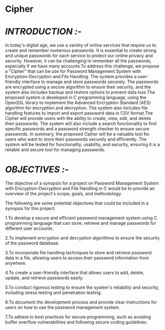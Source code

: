 # Cipher

# *INTRODUCTION :-* 

In today's digital age, we use a variety of online services that require us to create and remember numerous passwords. It is essential to create strong and unique passwords for each service to protect our online privacy and security. However, it can be challenging to remember all the passwords, especially if we have many accounts.To address this challenge, we propose a "Cipher" that can be use for Password Management System with Encryption-Decryption and File Handling. The system provides a user-friendly interface to manage and store passwords securely. The passwords are encrypted using a secure algorithm to ensure their security, and the system also includes backup and restore options to prevent data loss.The proposed system is developed in C programming language, using the OpenSSL library to implement the Advanced Encryption Standard (AES) algorithm for encryption and decryption. The system also includes file handling features to import and export password data in CSV format.The Cipher will provide users with the ability to create, view, edit, and delete their passwords. The system will also include a search functionality to find specific passwords and a password strength checker to ensure secure passwords. 
In summary, the proposed Cipher will be a valuable tool for users who want to store their passwords securely and efficiently. The system will be tested for functionality, usability, and security, ensuring it is a reliable and secure tool for managing passwords. 

# *OBJECTIVES :-*

The objective of a synopsis for a project on Password Management System with Encryption-Decryption and File Handling in C would be to provide an overview of the project's scope, goals, and methodology. 

The following are some potential objectives that could be included in a synopsis for this project: 

1.To develop a secure and efficient password management system using C      programming language that can store, retrieve and manage passwords for different user accounts.

2.To implement encryption and decryption algorithms to ensure the security of the       password database. 

3.To incorporate file handling techniques to store and retrieve password data in a file, allowing users to access their password information from anywhere. 

4.To create a user-friendly interface that allows users to add, delete, update, and retrieve passwords easily. 

5.To conduct rigorous testing to ensure the system's reliability and security, including stress testing and penetration testing. 

6.To document the development process and provide clear instructions for users on how to use the password management system. 

7.To adhere to best practices for secure programming, such as avoiding buffer overflow vulnerabilities and following secure coding guidelines. 


